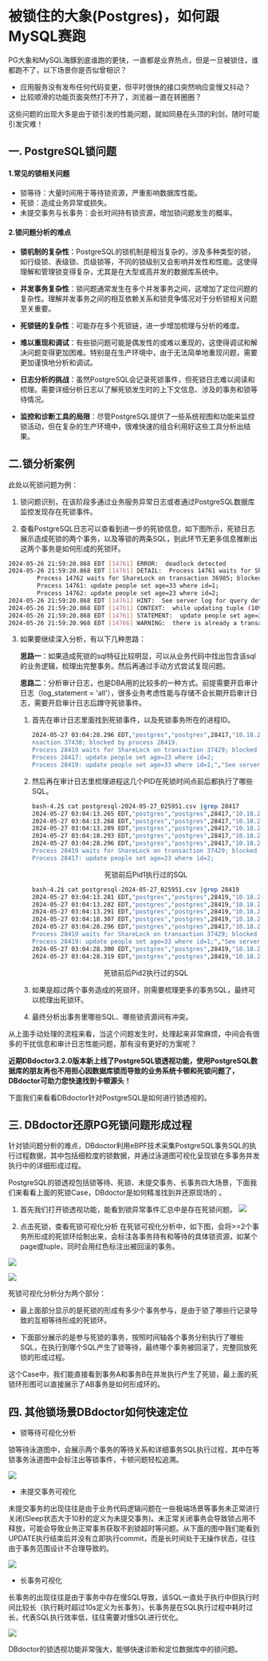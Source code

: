 # 被锁住的大象(Postgres)，如何跟MySQL赛跑
PG大象和MySQL海豚到底谁跑的更快，一直都是业界热点，但是一旦被锁住，谁都跑不了，以下场景你是否似曾相识？
- 应用服务没有发布任何代码变更，但平时很快的接口突然响应变慢又抖动？
- 比较顺滑的功能页面突然打不开了，浏览器一直在转圈圈？

这些问题的出现大多是由于锁引发的性能问题，就如同悬在头顶的利剑，随时可能引发灾难！

## 一. PostgreSQL锁问题
#### 1.常见的锁相关问题
- 锁等待：大量时间用于等待锁资源，严重影响数据库性能。
- 死锁：造成业务异常或损失。
- 未提交事务与长事务：会长时间持有锁资源，增加锁问题发生的概率。

#### 2.锁问题分析的难点
- **锁机制的复杂性**：PostgreSQL的锁机制是相当复杂的，涉及多种类型的锁，如行级锁、表级锁、页级锁等，不同的锁级别又会影响并发性和性能。这使得理解和管理锁变得复杂，尤其是在大型或高并发的数据库系统中。

- **并发事务复杂性**：锁问题通常发生在多个并发事务之间，这增加了定位问题的复杂性。理解并发事务之间的相互依赖关系和锁竞争情况对于分析锁相关问题至关重要。

- **死锁链的复杂性**：可能存在多个死锁链，进一步增加梳理与分析的难度。

- **难以重现和调试**：有些锁问题可能是偶发性的或难以重现的，这使得调试和解决问题变得更加困难。特别是在生产环境中，由于无法简单地重现问题，需要更加谨慎地分析和调试。

- **日志分析的挑战**：虽然PostgreSQL会记录死锁事件，但死锁日志难以阅读和梳理。需要详细分析日志以了解死锁发生时的上下文信息、涉及的事务和锁等待情况。

- **监控和诊断工具的局限**：尽管PostgreSQL提供了一些系统视图和功能来监控锁活动，但在复杂的生产环境中，很难快速的组合利用好这些工具分析出结果。
## 二.锁分析案例
此处以死锁问题为例：

1. 锁问题识别，在该阶段多通过业务服务异常日志或者通过PostgreSQL数据库监控发现存在死锁事件。

2. 查看PostgreSQL日志可以查看到进一步的死锁信息，如下图所示，死锁日志展示造成死锁的两个事务，以及等锁的两条SQL，到此环节无更多信息推断出这两个事务是如何形成的死锁环。
```Bash
2024-05-26 21:59:20.868 EDT [14761] ERROR:  deadlock detected
2024-05-26 21:59:20.868 EDT [14761] DETAIL:  Process 14761 waits for ShareLock on transaction 36986; blocked by process 14762.
        Process 14762 waits for ShareLock on transaction 36985; blocked by process 14761.
        Process 14761: update people set age=33 where id=1;
        Process 14762: update people set age=23 where id=2;
2024-05-26 21:59:20.868 EDT [14761] HINT:  See server log for query details.
2024-05-26 21:59:20.868 EDT [14761] CONTEXT:  while updating tuple (1090,20) in relation "people"
2024-05-26 21:59:20.868 EDT [14761] STATEMENT:  update people set age=33 where id=1;
2024-05-26 21:59:20.968 EDT [14766] WARNING:  there is already a transaction in progress
```
3. 如果要继续深入分析，有以下几种思路：

    **思路一**：如果造成死锁的sql特征比较明显，可以从业务代码中找出包含该sql的业务逻辑，梳理出完整事务。然后再通过手动方式尝试复现问题。

    **思路二**：分析审计日志，也是DBA用的比较多的一种方式。前提需要开启审计日志（log_statement = 'all'），很多业务考虑性能与存储不会长期开启审计日志，需要开启审计日志后蹲守死锁事件。

    1. 首先在审计日志里面找到死锁事件，以及死锁事务所在的进程ID。

        ```Bash
        2024-05-27 03:04:28.296 EDT,"postgres","postgres",28417,"10.18.215.89:41572",6654306d.6f01,5,"UPDATE",2024-05-27 03:04:13 EDT,8/93,37429,ERROR,40P01,"deadlock detected","Process 28417 waits for ShareLock on tra
        nsaction 37430; blocked by process 28419.
        Process 28419 waits for ShareLock on transaction 37429; blocked by process 28417.
        Process 28417: update people set age=23 where id=2;
        Process 28419: update people set age=33 where id=1;","See server log for query details.",,,"while updating tuple (1090,20) in relation ""people""","update people set age=23 where id=2;",,,"pgbench"
        ```
        
    2. 然后再在审计日志里梳理进程这几个PID在死锁时间点前后都执行了哪些SQL。
        ```Bash
        bash-4.2$ cat postgresql-2024-05-27_025951.csv |grep 28417
        2024-05-27 03:04:13.265 EDT,"postgres","postgres",28417,"10.18.215.89:41572",6654306d.6f01,1,"idle",2024-05-27 03:04:13 EDT,8/93,0,LOG,00000,"statement: begin;",,,,,,,,,"pgbench"
        2024-05-27 03:04:13.268 EDT,"postgres","postgres",28417,"10.18.215.89:41572",6654306d.6f01,2,"idle in transaction",2024-05-27 03:04:13 EDT,8/93,0,LOG,00000,"statement: update people set age=23 where id=1;",,,,,,,,,"pgbench"
        2024-05-27 03:04:13.289 EDT,"postgres","postgres",28417,"10.18.215.89:41572",6654306d.6f01,3,"idle in transaction",2024-05-27 03:04:13 EDT,8/93,37429,LOG,00000,"statement: SELECT pg_sleep(5);",,,,,,,,,"pgbench"
        2024-05-27 03:04:18.293 EDT,"postgres","postgres",28417,"10.18.215.89:41572",6654306d.6f01,4,"idle in transaction",2024-05-27 03:04:13 EDT,8/93,37429,LOG,00000,"statement: update people set age=23 where id=2;",,,,,,,,,"pgbench"
        2024-05-27 03:04:28.296 EDT,"postgres","postgres",28417,"10.18.215.89:41572",6654306d.6f01,5,"UPDATE",2024-05-27 03:04:13 EDT,8/93,37429,ERROR,40P01,"deadlock detected","Process 28417 waits for ShareLock on transaction 37430; blocked by process 28419.
        Process 28419 waits for ShareLock on transaction 37429; blocked by process 28417.
        Process 28417: update people set age=23 where id=2;
        ```
        <center>死锁前后Pid1执行过的SQL</center>

        ```Bash
        bash-4.2$ cat postgresql-2024-05-27_025951.csv |grep 28419
        2024-05-27 03:04:13.281 EDT,"postgres","postgres",28419,"10.18.215.89:41576",6654306d.6f03,1,"idle",2024-05-27 03:04:13 EDT,9/173,0,LOG,00000,"statement: begin;",,,,,,,,,"pgbench"
        2024-05-27 03:04:13.282 EDT,"postgres","postgres",28419,"10.18.215.89:41576",6654306d.6f03,2,"idle in transaction",2024-05-27 03:04:13 EDT,9/173,0,LOG,00000,"statement: update people set age=33 where id=2;",,,,,,,,,"pgbench"
        2024-05-27 03:04:13.291 EDT,"postgres","postgres",28419,"10.18.215.89:41576",6654306d.6f03,3,"idle in transaction",2024-05-27 03:04:13 EDT,9/173,37430,LOG,00000,"statement: SELECT pg_sleep(5);",,,,,,,,,"pgbench"
        2024-05-27 03:04:18.307 EDT,"postgres","postgres",28419,"10.18.215.89:41576",6654306d.6f03,4,"idle in transaction",2024-05-27 03:04:13 EDT,9/173,37430,LOG,00000,"statement: update people set age=33 where id=1;",,,,,,,,,"pgbench"
        2024-05-27 03:04:28.296 EDT,"postgres","postgres",28417,"10.18.215.89:41572",6654306d.6f01,5,"UPDATE",2024-05-27 03:04:13 EDT,8/93,37429,ERROR,40P01,"deadlock detected","Process 28417 waits for ShareLock on transaction 37430; blocked by process 28419.
        Process 28419 waits for ShareLock on transaction 37429; blocked by process 28417.
        Process 28419: update people set age=33 where id=1;","See server log for query details.",,,"while updating tuple (1090,20) in relation ""people""","update people set age=23 where id=2;",,,"pgbench"
        2024-05-27 03:04:28.300 EDT,"postgres","postgres",28419,"10.18.215.89:41576",6654306d.6f03,5,"idle in transaction",2024-05-27 03:04:13 EDT,9/173,37430,LOG,00000,"statement: commit;",,,,,,,,,"pgbench"
        2024-05-27 03:04:28.319 EDT,"postgres","postgres",28419,"10.18.215.89:41576",6654306d.6f03,6,"idle",2024-05-27 03:04:13 EDT,9/174,0,LOG,00000,"statement: begin;",,,,,,,,,"pgbench"
        ```
        <center>死锁前后Pid2执行过的SQL</center>


    3. 如果是超过两个事务造成的死锁环，则需要梳理更多的事务SQL，最终可以梳理出死锁环。
    4. 最终分析出事务里哪些SQL、哪些锁资源间有冲突。

从上面手动处理的流程来看，当这个问题发生时，处理起来非常麻烦，中间会有很多的干扰信息和审计日志性能问题，那有没有更好的方案呢？

**近期DBdoctor3.2.0版本新上线了PostgreSQL锁透视功能，使用PostgreSQL数据库的朋友再也不用担心因数据库锁而导致的业务系统卡顿和死锁问题了，DBdoctor可助力您快速找到卡顿源头！**

下面我们来看看DBdoctor针对PostgreSQL是如何进行锁透视的。

## 三. DBdoctor还原PG死锁问题形成过程
针对锁问题分析的难点，DBdoctor利用eBPF技术采集PostgreSQL事务SQL的执行过程数据，其中包括细粒度的锁数据，并通过泳道图可视化呈现锁在多事务并发执行中的详细形成过程。

PostgreSQL的锁透视包括锁等待、死锁、未提交事务、长事务四大场景，下面我们来看看上面的死锁Case，DBdoctor是如何精准找到并还原现场的 。
1. 首先我们打开锁透视功能，能看到锁异常事件汇总中是存在死锁问题。
![](https://mmbiz.qpic.cn/mmbiz_png/dFRFrFfpIZknEq30vu5BeLK0y3BoxticK9nXEOckzLwwhn4kZWiaydNT2O4Xlmlib2KNyiaPUzSV1jZQPic7diaVlSjw/640?wx_fmt=png&from=appmsg&tp=webp&wxfrom=5&wx_lazy=1&wx_co=1)

2. 点击死锁，查看死锁可视化分析
在死锁可视化分析中，如下图，会将>=2个事务所形成的死锁环绘制出来，会标注各事务持有和等待的具体锁资源，如某个page或tuple，同时会用红色标注出被回滚的事务。

![](https://mmbiz.qpic.cn/mmbiz_png/dFRFrFfpIZknEq30vu5BeLK0y3BoxticKDSdm3jIj9eqaTMX1Tx0GfGqJvRWAvADYqcqNetnyH5fJ7goftiawKmg/640?wx_fmt=png&from=appmsg&tp=webp&wxfrom=5&wx_lazy=1&wx_co=1)

![](https://mmbiz.qpic.cn/mmbiz_png/dFRFrFfpIZknEq30vu5BeLK0y3BoxticKDSdm3jIj9eqaTMX1Tx0GfGqJvRWAvADYqcqNetnyH5fJ7goftiawKmg/640?wx_fmt=png&from=appmsg&tp=webp&wxfrom=5&wx_lazy=1&wx_co=1)

死锁可视化分析分为两个部分：

- 最上面部分显示的是死锁的形成有多少个事务参与，是由于锁了哪些行记录导致的互相等待形成的死锁环。

- 下面部分展示的是参与死锁的事务，按照时间轴各个事务分别执行了哪些SQL，在执行到哪个SQL产生了锁等待，最终哪个事务被回滚了，完整回放死锁的形成过程。

这个Case中，我们能直接看到事务A和事务B在并发执行产生了死锁，最上面的死锁环形图可以直接展示了AB事务是如何形成环的。

## 四. 其他锁场景DBdoctor如何快速定位
- 锁等待可视化分析

锁等待泳道图中，会展示两个事务的等待关系和详细事务SQL执行过程，其中在等锁事务泳道图中会标注出等锁事件，卡顿问题轻松追溯。

![](https://mmbiz.qpic.cn/mmbiz_png/dFRFrFfpIZknEq30vu5BeLK0y3BoxticKXVYhK3rib7LVPcJ0Xy3gU8iaEZMbJDYtFDyGtx6IDK0paKOvJlO4Z1fg/640?wx_fmt=png&from=appmsg&tp=webp&wxfrom=5&wx_lazy=1&wx_co=1)

- 未提交事务可视化

未提交事务的出现往往是由于业务代码逻辑问题在一些极端场景等事务未正常进行关闭(Sleep状态大于10秒的定义为未提交事务)。未正常关闭事务会导致锁占用不释放，可能会导致业务正常事务获取不到锁超时等问题。从下面的图中我们能看到UPDATE执行结束后并没有立即执行commit，而是长时间处于无操作状态，往往由于事务范围设计不合理导致的。

![](https://mmbiz.qpic.cn/mmbiz_png/dFRFrFfpIZknEq30vu5BeLK0y3BoxticKrvicO3ECeHSvY0qDnWvCvsJ4IqC4sLDVqhjvBkqc2ZHImArlzBEvia0g/640?wx_fmt=png&from=appmsg&tp=webp&wxfrom=5&wx_lazy=1&wx_co=1)

- 长事务可视化

长事务的出现往往是由于事务中存在慢SQL导致，该SQL一直处于执行中但执行时间比较长（执行耗时超过10s定义为长事务）。长事务是在SQL执行过程中耗时过长，代表SQL执行效率低，往往需要对慢SQL进行优化。

![](https://mmbiz.qpic.cn/mmbiz_png/dFRFrFfpIZknEq30vu5BeLK0y3BoxticKLAsKUo2GRpAiaLDqDGEWTBhCa2Lo6vxIyOJHoTuUB1e7icUN2G7yhb8A/640?wx_fmt=png&from=appmsg&tp=webp&wxfrom=5&wx_lazy=1&wx_co=1)

DBdoctor的锁透视功能非常强大，能够快速诊断和定位数据库中的锁问题。